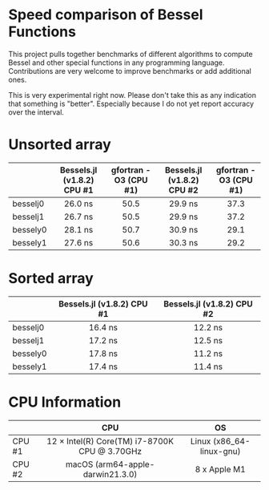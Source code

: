 # Speed comparison of Bessel Functions

This project pulls together benchmarks of different algorithms to compute Bessel and other special functions in any programming language. Contributions are very welcome to improve benchmarks or add additional ones.

This is very experimental right now. Please don't take this as any indication that something is "better". Especially because I do not yet report accuracy over the interval.

# Unsorted array

|               | Bessels.jl (v1.8.2) CPU #1 |      gfortran -O3 (CPU #1)     | Bessels.jl (v1.8.2) CPU #2 |     gfortran -O3 (CPU #1) |
| ------------- | :---:                      |   :---:                | :---:                      |   :---: |
| besselj0      | 26.0 ns                    |      50.5                  | 29.9 ns                |  37.3  |
| besselj1      | 26.7 ns                    |      50.5                  | 29.9 ns                |   37.2   |
| bessely0      | 28.1 ns                    |     50.7            | 30.9 ns                 |        29.1        |
| bessely1      | 27.6 ns                    |      50.6           | 30.3 ns                    |       29.2     |

# Sorted array

|               | Bessels.jl (v1.8.2) CPU #1 | Bessels.jl (v1.8.2) CPU #2 |
| ------------- | :---:                      | :---:                      |
| besselj0      | 16.4 ns                    | 12.2 ns                    |
| besselj1      | 17.2 ns                    | 12.5 ns                    |
| bessely0      | 17.8 ns                    | 11.2 ns                    |
| bessely1      | 17.4 ns                    | 11.4 ns                    |


# CPU Information
|               | CPU                        | OS              |
| ------------- | :---:                      | :---:                      |
| CPU #1      | 12 × Intel(R) Core(TM) i7-8700K CPU @ 3.70GHz                    | Linux (x86_64-linux-gnu)                   |
| CPU #2      | macOS (arm64-apple-darwin21.3.0)                    | 8 x Apple M1                   |

